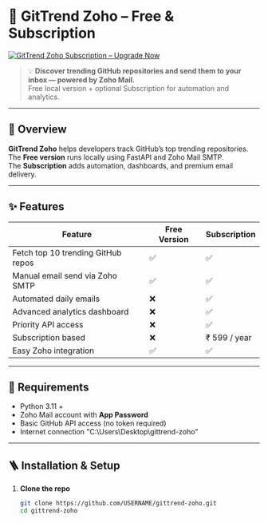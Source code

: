 # 🚀 GitTrend Zoho – Free & Subscription

[![GitTrend Zoho  Subscription – Upgrade Now](https://img.shields.io/badge/Upgrade%20to-GitTrend%20Subscription%20%E2%9C%A8-blue?style=for-the-badge)](#-upgrade-to-gittrend-zoho-Subscription-599year)

> 💡 **Discover trending GitHub repositories and send them to your inbox — powered by Zoho Mail.**  
> Free local version + optional  Subscription for automation and analytics.

---

## 🧩 Overview

**GitTrend Zoho** helps developers track GitHub’s top trending repositories.  
The **Free version** runs locally using FastAPI and Zoho Mail SMTP.  
The **Subscription** adds automation, dashboards, and premium email delivery.

---

## ✨ Features

| Feature | Free Version |  Subscription |
|----------|---------------|--------------|
| Fetch top 10 trending GitHub repos | ✅ | ✅ |
| Manual email send via Zoho SMTP | ✅ | ✅ |
| Automated daily emails | ❌ | ✅ |
| Advanced analytics dashboard | ❌ | ✅ |
| Priority API access | ❌ | ✅ |
| Subscription based | ❌ | ₹ 599 / year |
| Easy Zoho integration | ✅ | ✅ |

---

## 🧰 Requirements

- Python 3.11 +
- Zoho Mail account with **App Password**
- Basic GitHub API access (no token required)
- Internet connection
"C:\Users\Desktop\gittrend-zoho"
---

## 🪜 Installation & Setup

1. **Clone the repo**
   ```bash
   git clone https://github.com/USERNAME/gittrend-zoho.git
   cd gittrend-zoho
